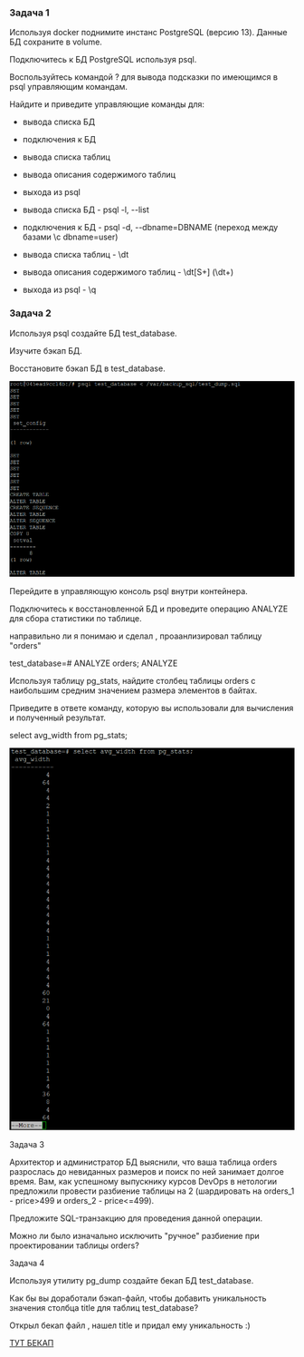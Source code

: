 <h3>Задача 1</h3>

Используя docker поднимите инстанс PostgreSQL (версию 13). Данные БД сохраните в volume.

Подключитесь к БД PostgreSQL используя psql.

Воспользуйтесь командой \? для вывода подсказки по имеющимся в psql управляющим командам.

Найдите и приведите управляющие команды для:

- вывода списка БД
- подключения к БД
- вывода списка таблиц
- вывода описания содержимого таблиц
- выхода из psql



- вывода списка БД - psql -l, --list  

- подключения к БД - psql -d, --dbname=DBNAME (переход между базами \c dbname=user)

- вывода списка таблиц - \dt

- вывода описания содержимого таблиц - \dt[S+]  (\dt+)

- выхода из psql - \q


<h3>Задача 2</h3>

Используя psql создайте БД test_database.

Изучите бэкап БД.

Восстановите бэкап БД в test_database.

![alt tag](https://github.com/avo1yanskiy/devops-netology/blob/main/virt-homeworks/6.4/Screenshot_7.png " restory")


Перейдите в управляющую консоль psql внутри контейнера.


Подключитесь к восстановленной БД и проведите операцию ANALYZE для сбора статистики по таблице.

направильно ли я понимаю и сделал , проаанлизировал таблицу "orders"

test_database=# ANALYZE orders;
ANALYZE



Используя таблицу pg_stats, найдите столбец таблицы orders с наибольшим средним значением размера элементов в байтах.


Приведите в ответе команду, которую вы использовали для вычисления и полученный результат.

select avg_width from pg_stats;

![alt tag](https://github.com/avo1yanskiy/devops-netology/blob/main/virt-homeworks/6.4/Screenshot_40.png " avg_width")


Задача 3

Архитектор и администратор БД выяснили, что ваша таблица orders разрослась до невиданных размеров и поиск по ней занимает долгое время. Вам, как успешному выпускнику курсов DevOps в нетологии предложили провести разбиение таблицы на 2 (шардировать на orders_1 - price>499 и orders_2 - price<=499).

Предложите SQL-транзакцию для проведения данной операции.

Можно ли было изначально исключить "ручное" разбиение при проектировании таблицы orders?

Задача 4

Используя утилиту pg_dump создайте бекап БД test_database.

Как бы вы доработали бэкап-файл, чтобы добавить уникальность значения столбца title для таблиц test_database?

Открыл бекап файл , нашел title и придал ему уникальность :)

[ТУТ БЕКАП](https://github.com/avo1yanskiy/devops-netology/tree/main/virt-homeworks/6.4)
